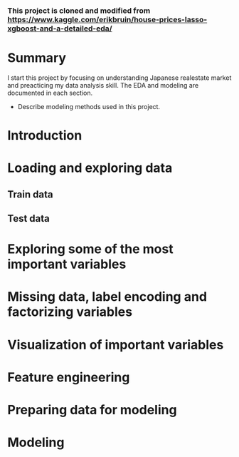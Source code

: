 ### This project is cloned and modified from https://www.kaggle.com/erikbruin/house-prices-lasso-xgboost-and-a-detailed-eda/

# Summary
I start this project by focusing on understanding Japanese realestate market and preacticing my data analysis skill. The EDA and modeling are documented in each section.

* Describe modeling methods used in this project.

# Introduction
# Loading and exploring data

## Train data
## Test data

# Exploring some of the most important variables
# Missing data, label encoding and factorizing variables
# Visualization of important variables
# Feature engineering
# Preparing data for modeling
# Modeling
